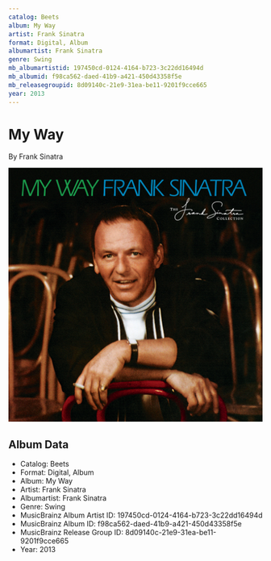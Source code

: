 ```yaml
---
catalog: Beets
album: My Way
artist: Frank Sinatra
format: Digital, Album
albumartist: Frank Sinatra
genre: Swing
mb_albumartistid: 197450cd-0124-4164-b723-3c22dd16494d
mb_albumid: f98ca562-daed-41b9-a421-450d43358f5e
mb_releasegroupid: 8d09140c-21e9-31ea-be11-9201f9cce665
year: 2013
---
```


# My Way

By Frank Sinatra

![](../../assets/beetscovers/Frank_Sinatra-My_Way.jpg)

## Album Data

- Catalog: Beets
- Format: Digital, Album
- Album: My Way
- Artist: Frank Sinatra
- Albumartist: Frank Sinatra
- Genre: Swing
- MusicBrainz Album Artist ID: 197450cd-0124-4164-b723-3c22dd16494d
- MusicBrainz Album ID: f98ca562-daed-41b9-a421-450d43358f5e
- MusicBrainz Release Group ID: 8d09140c-21e9-31ea-be11-9201f9cce665
- Year: 2013


